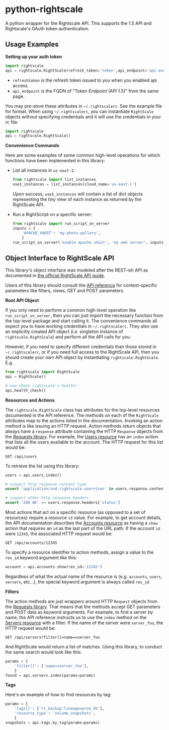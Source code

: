 python-rightscale
=================

A python wrapper for the Rightscale API.  This supports the 1.5 API and Rightscale's OAuth token authentication.


Usage Examples
--------------

**Setting up your auth token**

```python
import rightscale
api = rightscale.RightScale(refresh_token='token',api_endpoint='api-endpoint')
```

- `refreshtoken` is the refresh token issued to you when you enabled api access.
- `api_endpoint` is the FQDN of "Token Endpoint (API 1.5)" from the same page.

You may pre-store these attributes in `~/.rightscalerc`.  See the example file for format.  When using `~/.rightscalerc`, you can instantiate `RightScale` objects without specifying credentials and it will use the credentials in your rc file:

```python
import rightscale
api = rightscale.RightScale()
```

**Convenience Commands**

Here are some examples of some common high-level operations for which functions have been implemented in this library:

- List all instances in `us-east-1`:

  ```python
  from rightscale import list_instances
  use1_instances = list_instances(cloud_name='us-east-1')
  ```

  Upon success, `use1_instances` will contain a list of dict objects representing the tiny view of each instance as returned by the RightScale API.

- Run a RightScript on a specific server:

  ```python
  from rightscale import run_script_on_server
  inputs = {
      'APACHE_VHOST': 'my-photo-gallery',
      }
  run_script_on_server('enable apache vhost', 'my web server', inputs=inputs)
  ```


Object Interface to RightScale API
----------------------------------
This library's object interface was modeled after the REST-ish API as documented in [the official RightScale API guide](http://support.rightscale.com/12-Guides/RightScale_API_1.5).

Users of this library should consult the [API reference](http://reference.rightscale.com/api1.5/index.html) for context-specific parameters like filters, views, GET and POST parameters.

**Root API Object**

If you only need to perform a common high-level operation like `run_script_on_server`, then you can just import the necessary function from the top-level package and start calling it.  The convenience commands all expect you to have working credentials in `~/.rightscalerc`.  They also use an implicitly created API object (i.e. singleton instance of `rightscale.RightScale`) and perform all the API calls for you.

However, if you need to specify different credentials than those stored in `~/.rightscalerc`, or if you need full access to the RightScale API, then you should create your own API object by instantiating `rightscale.RightScale`.  E.g.

```python
from rightscale import RightScale
api = RightScale()

# now check rightscale's health!
api.health_check()
```

**Resources and Actions**

The `rightscale.RightScale` class has attributes for the top-level resources documented in the API reference.  The methods on each of the `RightScale` attributes map to the actions listed in the documentation.  Invoking an action method is like issuing an HTTP request.  Action methods return objects that always have a `response` attribute containing the HTTP `Response` objects from the [Requests library](http://python-requests.org).  For example, the [Users resource](http://reference.rightscale.com/api1.5/resources/ResourceAccounts.html) has an `index` action that lists all the users available to the account.  The HTTP request for this list would be:

    GET /api/users

To retrieve the list using this library:

```python
users = api.users.index()

# inspect http response content type
assert 'application/vnd.rightscale.user+json' in users.response.content_type

# inspect other http response headers
assert '200 OK' == users.response.headers['status']
```

Most actions that act on a specific resource (as opposed to a set of resources) require a resource `id` value.  For example, to get account details, the API documentation describes the [Accounts resource](http://reference.rightscale.com/api1.5/resources/ResourceAccounts.html) as having a `show` action that requires an `id` as the last part of the URL path.  If the account `id` were `12345`, the associated HTTP request would be:

    GET /api/accounts/12345

To specify a resource identifier to action methods, assign a value to the `res_id` keyword argument like this:

```python
account = api.accounts.show(res_id='12345')
```

Regardless of what the actual name of the resource is (e.g. `accounts`, `users`, `servers`, etc...), the special keyword argument is always called `res_id`.

**Filters**

The action methods are just wrappers around HTTP `Request` objects from the [Requests library](http://python-requests.org).  That means that the methods accept GET parameters and POST data as keyword arguments.  For example, to find a server by name, the API reference instructs us to use the `index` method on the [Servers resource](http://reference.rightscale.com/api1.5/resources/ResourceServers.html#index) with a filter.  If the name of the server were `server_foo`, the HTTP request would be:

    GET /api/servers?filter[]=name==server_foo

And RightScale would return a list of matches.  Using this library, to conduct the same search would look like this:

```python
params = {
    'filter[]': ['name==server_foo'],
    }
found = api.servers.index(params=params)
```

**Tags**

Here's an example of how to find resources by tag:

```python
params = {
    'tags[]': ['rs_backup:lineage=prod_db'],
    'resource_type': 'volume_snapshots',
    }
snapshots = api.tags.by_tag(params=params)
```
